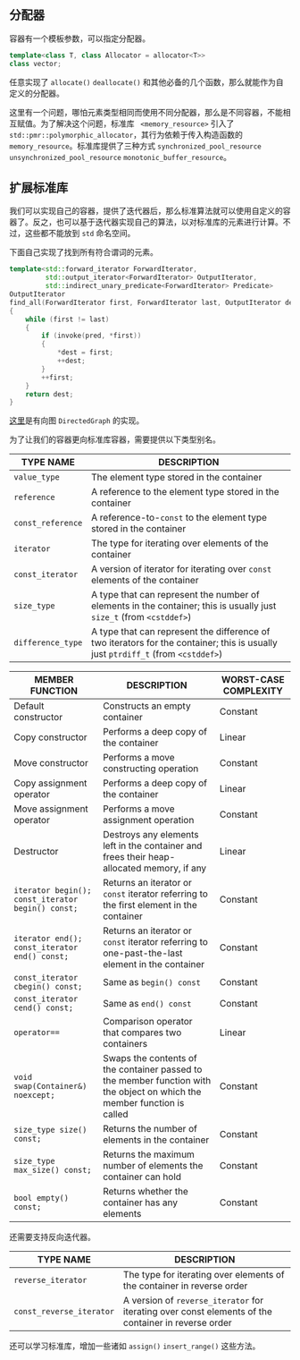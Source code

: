 ## 分配器
容器有一个模板参数，可以指定分配器。
```cpp
template<class T, class Allocator = allocator<T>>
class vector;
```
任意实现了 `allocate()` `deallocate()` 和其他必备的几个函数，那么就能作为自定义的分配器。

这里有一个问题，哪怕元素类型相同而使用不同分配器，那么是不同容器，不能相互赋值。为了解决这个问题，标准库 ` <memory_resource>` 引入了 `std::pmr::polymorphic_allocator`，其行为依赖于传入构造函数的 `memory_resource`。标准库提供了三种方式 `synchronized_pool_resource` `unsynchronized_pool_resource` `monotonic_buffer_resource`。

## 扩展标准库
我们可以实现自己的容器，提供了迭代器后，那么标准算法就可以使用自定义的容器了。反之，也可以基于迭代器实现自己的算法，以对标准库的元素进行计算。不过，这些都不能放到 `std` 命名空间。

下面自己实现了找到所有符合谓词的元素。
```cpp
template<std::forward_iterator ForwardIterator,
		 std::output_iterator<ForwardIterator> OutputIterator,
		 std::indirect_unary_predicate<ForwardIterator> Predicate>
OutputIterator
find_all(ForwardIterator first, ForwardIterator last, OutputIterator dest, Predicate pred)
{
	while (first != last)
	{
		if (invoke(pred, *first))
		{
			*dest = first;
			++dest;
		}
		++first;
	}
	return dest;
}
```

[这里](https://github.com/shenlei149/learn_professional_cpp/blob/main/src/DirectedGraph/DirectedGraph.h)是有向图 `DirectedGraph` 的实现。

为了让我们的容器更向标准库容器，需要提供以下类型别名。

| TYPE NAME | DESCRIPTION |
|--|--|
| `value_type` | The element type stored in the container |
| `reference` | A reference to the element type stored in the container |
| `const_reference` | A reference-to-`const` to the element type stored in the container |
| `iterator` | The type for iterating over elements of the container |
| `const_iterator` | A version of iterator for iterating over `const` elements of the container |
| `size_type` | A type that can represent the number of elements in the container; this is usually just `size_t` (from `<cstddef>`) |
| `difference_type` | A type that can represent the difference of two iterators for the container; this is usually just `ptrdiff_t` (from `<cstddef>`) |

| MEMBER FUNCTION | DESCRIPTION | WORST-CASE COMPLEXITY |
|--|--|--|
| Default constructor | Constructs an empty container | Constant |
| Copy constructor | Performs a deep copy of the container | Linear |
| Move constructor | Performs a move constructing operation | Constant |
| Copy assignment operator | Performs a deep copy of the container | Linear |
| Move assignment operator | Performs a move assignment operation | Constant |
| Destructor | Destroys any elements left in the container and frees their heap-allocated memory, if any | Linear |
| `iterator begin();` <br> `const_iterator begin() const;` | Returns an iterator or `const` iterator referring to the first element in the container | Constant |
| `iterator end();` <br> `const_iterator end() const;` | Returns an iterator or `const` iterator referring to one-past-the-last element in the container | Constant |
| `const_iterator cbegin() const;` | Same as `begin() const` | Constant |
| `const_iterator cend() const;` | Same as `end() const` | Constant |
| `operator==` | Comparison operator that compares two containers | Linear |
| `void swap(Container&) noexcept;` | Swaps the contents of the container passed to the member function with the object on which the member function is called | Constant |
| `size_type size() const;` | Returns the number of elements in the container | Constant |
| `size_type max_size() const;` | Returns the maximum number of elements the container can hold | Constant |
| `bool empty() const;` | Returns whether the container has any elements | Constant |

还需要支持反向迭代器。

| TYPE NAME | DESCRIPTION |
|--|--|
| `reverse_iterator` | The type for iterating over elements of the container in reverse order |
| `const_reverse_iterator` | A version of `reverse_iterator` for iterating over const elements of the container in reverse order |

还可以学习标准库，增加一些诸如 `assign()` `insert_range()` 这些方法。
